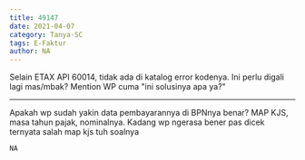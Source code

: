```yaml
---
title: 49147
date: 2021-04-07
category: Tanya-SC
tags: E-Faktur
author: NA
---
```


Selain ETAX API 60014, tidak ada di katalog error kodenya. Ini perlu digali lagi mas/mbak? Mention WP cuma "ini solusinya apa ya?"

---

Apakah wp sudah yakin data pembayarannya di BPNnya benar? MAP KJS, masa tahun pajak, nominalnya. Kadang wp ngerasa bener pas dicek ternyata salah map kjs tuh soalnya

`NA`
